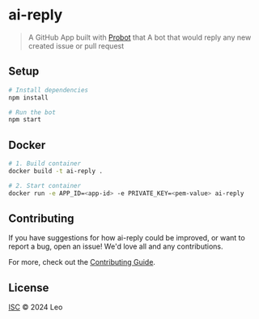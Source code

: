 # ai-reply

> A GitHub App built with [Probot](https://github.com/probot/probot) that A bot that would reply any new created issue or pull request

## Setup

```sh
# Install dependencies
npm install

# Run the bot
npm start
```

## Docker

```sh
# 1. Build container
docker build -t ai-reply .

# 2. Start container
docker run -e APP_ID=<app-id> -e PRIVATE_KEY=<pem-value> ai-reply
```

## Contributing

If you have suggestions for how ai-reply could be improved, or want to report a bug, open an issue! We'd love all and any contributions.

For more, check out the [Contributing Guide](CONTRIBUTING.md).

## License

[ISC](LICENSE) © 2024 Leo

